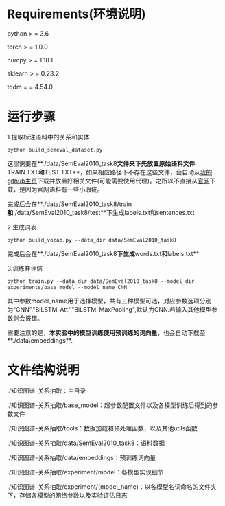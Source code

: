 # Requirements(环境说明)

python > = 3.6

torch > = 1.0.0

numpy > = 1.18.1

sklearn > = 0.23.2

tqdm = = 4.54.0

# 运行步骤

1.提取标注语料中的关系和实体

```
python build_semeval_dataset.py
```

这里需要在**./data/SemEval2010_task8**文件夹下先放置原始语料文件**TRAIN.TXT**和**TEST.TXT**，如果相应路径下不存在这些文件，会自动从[我的github主页](https://github.com/cybercsc/Relation-Extraction-Data)下载并放置好相关文件(可能需要使用代理)。之所以不直接从[官网](http://docs.google.com/leaf?id=0B_jQiLugGTAkMDQ5ZjZiMTUtMzQ1Yy00YWNmLWJlZDYtOWY1ZDMwY2U4YjFk&sort=name&layout=list&num=50)下载，是因为官网语料有一些小瑕疵。

完成后会在**./data/SemEval2010_task8/train**和**./data/SemEval2010_task8/test**下生成labels.txt和sentences.txt

2.生成词表

```
python build_vocab.py --data_dir data/SemEval2010_task8
```

完成后会在**./data/SemEval2010_task8**下生成**words.txt**和**labels.txt**

3.训练并评估

```
python train.py --data_dir data/SemEval2010_task8 --model_dir experiments/base_model --model_name CNN
```

其中参数model_name用于选择模型，共有三种模型可选，对应参数选项分别为“CNN”,"BiLSTM_Att","BiLSTM_MaxPooling",默认为CNN.若输入其他模型参数则会报错。

需要注意的是，**本实验中的模型训练使用预训练的词向量**，也会自动下载至**./data\embeddings**.

# 文件结构说明

./知识图谱-关系抽取：主目录

./知识图谱-关系抽取/base_model：超参数配置文件以及各模型训练后得到的参数文件

./知识图谱-关系抽取/tools：数据加载和预处理函数，以及其他utils函数

./知识图谱-关系抽取/data/SemEval2010_task8：语料数据

./知识图谱-关系抽取/data/embeddings：预训练词向量

./知识图谱-关系抽取/experiment/model：各模型实现细节

./知识图谱-关系抽取/experiment/(model_name)：以各模型名词命名的文件夹下，存储各模型的网络参数以及实验评估日志